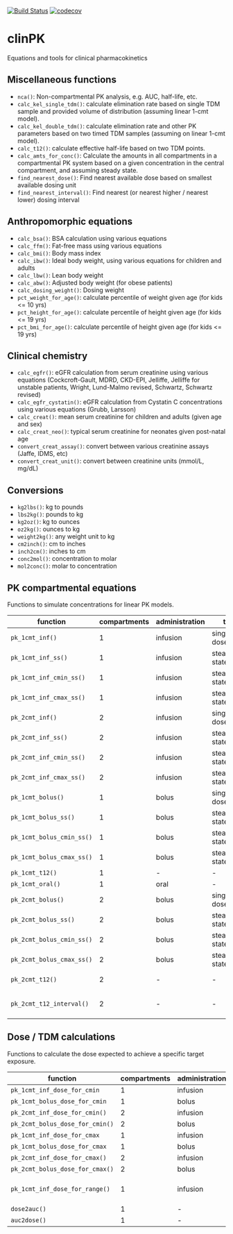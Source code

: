 [![Build Status](https://travis-ci.org/ronkeizer/clinPK.svg?branch=master)](https://travis-ci.org/ronkeizer/clinPK)
[![codecov](https://codecov.io/gh/ronkeizer/clinPK/branch/master/graph/badge.svg)](https://codecov.io/gh/ronkeizer/clinPK)

# clinPK

Equations and tools for clinical pharmacokinetics

## Miscellaneous functions

- `nca()`: Non-compartmental PK analysis, e.g. AUC, half-life, etc.
- `calc_kel_single_tdm()`: calculate elimination rate based on single TDM sample and provided volume of distribution (assuming linear 1-cmt model).
- `calc_kel_double_tdm()`: calculate elimination rate and other PK parameters based on two timed TDM samples (assuming on linear 1-cmt model).
- `calc_t12()`: calculate effective half-life based on two TDM points.
- `calc_amts_for_conc()`: Calculate the amounts in all compartments in a compartmental PK system based on a given concentration in the central compartment, and assuming steady state.
- `find_nearest_dose()`: Find nearest available dose based on smallest available dosing unit
- `find_nearest_interval()`: Find nearest (or nearest higher / nearest lower) dosing interval

## Anthropomorphic equations

- `calc_bsa()`: BSA calculation using various equations
- `calc_ffm()`: Fat-free mass using various equations
- `calc_bmi()`: Body mass index
- `calc_ibw()`: Ideal body weight, using various equations for children and adults
- `calc_lbw()`: Lean body weight
- `calc_abw()`: Adjusted body weight (for obese patients)
- `calc_dosing_weight()`: Dosing weight
- `pct_weight_for_age()`: calculate percentile of weight given age (for kids <= 10 yrs)
- `pct_height_for_age()`: calculate percentile of height given age (for kids <= 19 yrs)
- `pct_bmi_for_age()`: calculate percentile of height given age (for kids <= 19 yrs)

## Clinical chemistry

- `calc_egfr()`: eGFR calculation from serum creatinine using various equations (Cockcroft-Gault, MDRD, CKD-EPI, Jelliffe, Jelliffe for unstable patients, Wright, Lund-Malmo revised, Schwartz, Schwartz revised)
- `calc_egfr_cystatin()`: eGFR calculation from Cystatin C concentrations using various equations (Grubb, Larsson)
- `calc_creat()`: mean serum creatinine for children and adults (given age and sex)
- `calc_creat_neo()`: typical serum creatinine for neonates given post-natal age
- `convert_creat_assay()`: convert between various creatinine assays (Jaffe, IDMS, etc)
- `convert_creat_unit()`: convert between creatinine units (mmol/L, mg/dL)

## Conversions

- `kg2lbs()`: kg to pounds
- `lbs2kg()`: pounds to kg
- `kg2oz()`: kg to ounces
- `oz2kg()`: ounces to kg
- `weight2kg()`: any weight unit to kg
- `cm2inch()`: cm to inches
- `inch2cm()`: inches to cm
- `conc2mol()`: concentration to molar
- `mol2conc()`: molar to concentration

## PK compartmental equations

Functions to simulate concentrations for linear PK models.

| function | compartments | administration | type | output |
| --- | --- | --- | --- | --- |
| `pk_1cmt_inf()` | 1 | infusion | single/multi dose | concentration table |
| `pk_1cmt_inf_ss()` | 1 | infusion | steady state | concentration table |
| `pk_1cmt_inf_cmin_ss()` | 1 | infusion | steady state | Cmin |
| `pk_1cmt_inf_cmax_ss()` | 1 | infusion | steady state | Cmax |
| `pk_2cmt_inf()` | 2 | infusion | single/multi dose | concentration table |
| `pk_2cmt_inf_ss()` | 2 | infusion | steady state | concentration table |
| `pk_2cmt_inf_cmin_ss()` | 2 | infusion | steady state | Cmin |
| `pk_2cmt_inf_cmax_ss()` | 2 | infusion | steady state | Cmax |
| `pk_1cmt_bolus()` | 1 | bolus | single/multi dose | concentration table |
| `pk_1cmt_bolus_ss()` | 1 | bolus | steady state | concentration table |
| `pk_1cmt_bolus_cmin_ss()` | 1 | bolus | steady state | Cmin |
| `pk_1cmt_bolus_cmax_ss()` | 1 | bolus | steady state | Cmax |
| `pk_1cmt_t12()` | 1 | - | - | half-life |
| `pk_1cmt_oral()` | 1 | oral | - | concentration |
| `pk_2cmt_bolus()` | 2 | bolus | single/multi dose | concentration table |
| `pk_2cmt_bolus_ss()` | 2 | bolus | steady state | concentration table |
| `pk_2cmt_bolus_cmin_ss()` | 2 | bolus | steady state | Cmin |
| `pk_2cmt_bolus_cmax_ss()` | 2 | bolus | steady state | Cmax |
| `pk_2cmt_t12()` | 2 | - | - | terminal half-life |
| `pk_2cmt_t12_interval()` | 2 | - | - | effective half-life in given interval |

## Dose / TDM calculations

Functions to calculate the dose expected to achieve a specific target exposure.

| function | compartments | administration | target | output |
| --- | --- | --- | --- | --- |
| `pk_1cmt_inf_dose_for_cmin` | 1 | infusion | cmin | dose |
| `pk_1cmt_bolus_dose_for_cmin` | 1 | bolus | cmin | dose |
| `pk_2cmt_inf_dose_for_cmin()` | 2 | infusion | cmin | dose |
| `pk_2cmt_bolus_dose_for_cmin()` | 2 | bolus | cmin | dose |
| `pk_1cmt_inf_dose_for_cmax` | 1 | infusion | cmax | dose |
| `pk_1cmt_bolus_dose_for_cmax` | 1 | bolus | cmax | dose |
| `pk_2cmt_inf_dose_for_cmax()` | 2 | infusion | cmax | dose |
| `pk_2cmt_bolus_dose_for_cmax()` | 2 | bolus | cmax | dose |
| `pk_1cmt_inf_dose_for_range()` | 1 | infusion | auc/cmin + conc range | dose |
| `dose2auc()` | 1 | - | auc | auc |
| `auc2dose()` | 1 | - | auc | dose |
